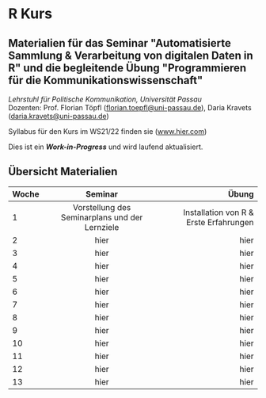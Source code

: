 # R Kurs

Materialien für das Seminar "Automatisierte Sammlung & Verarbeitung von digitalen Daten in R" und die begleitende Übung "Programmieren für die Kommunikationswissenschaft"
---------------

*Lehrstuhl für Politische Kommunikation, Universität Passau*    
Dozenten: Prof. Florian Töpfl (<florian.toepfl@uni-passau.de>), Daria Kravets (<daria.kravets@uni-passau.de>)

Syllabus für den Kurs im WS21/22 finden sie <hier> (www.hier.com)
  
Dies ist ein ***Work-in-Progress*** und wird laufend aktualisiert.

Übersicht Materialien
---------------

| Woche  | Seminar       | Übung |
| -------|:-------------:| -----:|
| 1      | Vorstellung des Seminarplans und der Lernziele           | Installation von R & Erste Erfahrungen |
| 2      | hier          | hier  |
| 3      | hier          | hier  |
| 4      | hier          | hier  |
| 5      | hier          | hier  |
| 6      | hier          | hier  |
| 7      | hier          | hier  |
| 8      | hier          | hier  |
| 9      | hier          | hier  |
| 10     | hier          | hier  |
| 11     | hier          | hier  |
| 12     | hier          | hier  |
| 13     | hier          | hier  |

